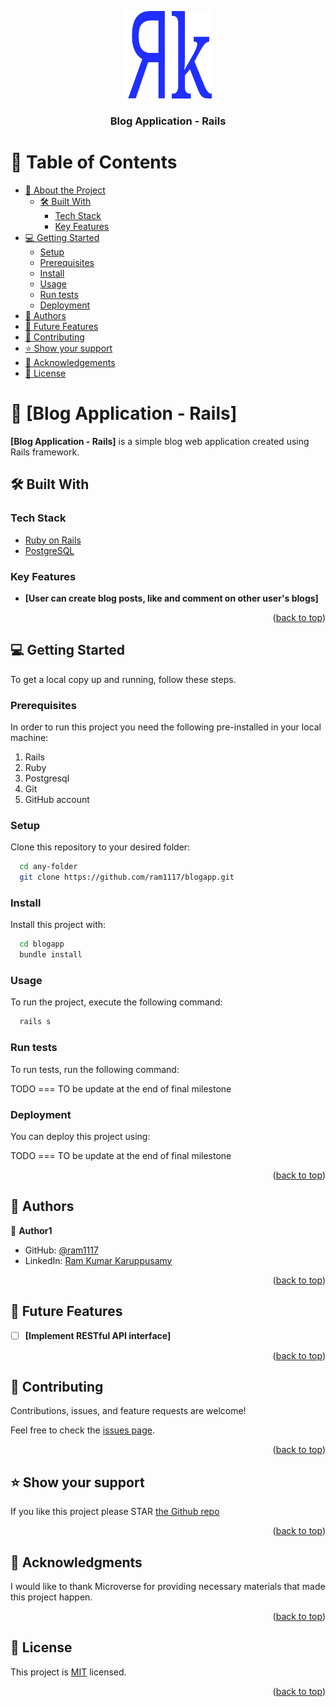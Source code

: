 <a name="readme-top"></a>

<div align="center">
  <img src="readme-res/personal-logo.svg" alt="logo" width="140"  height="auto" />
  <br/>

  <h3><b>Blog Application - Rails</b></h3>

</div>

<!-- TABLE OF CONTENTS -->

# 📗 Table of Contents

- [📖 About the Project](#about-project)
  - [🛠 Built With](#built-with)
    - [Tech Stack](#tech-stack)
    - [Key Features](#key-features)
  <!-- - [🚀 Live Demo](#live-demo) -->
- [💻 Getting Started](#getting-started)
  - [Setup](#setup)
  - [Prerequisites](#prerequisites)
  - [Install](#install)
  - [Usage](#usage)
  - [Run tests](#run-tests)
  - [Deployment](#triangular_flag_on_post-deployment)
- [👥 Authors](#authors)
- [🔭 Future Features](#future-features)
- [🤝 Contributing](#contributing)
- [⭐️ Show your support](#support)
- [🙏 Acknowledgements](#acknowledgements)
- [📝 License](#license)

<!-- PROJECT DESCRIPTION -->

# 📖 [Blog Application - Rails] <a name="about-project"></a>

**[Blog Application - Rails]** is a simple blog web application created using Rails framework.

## 🛠 Built With <a name="built-with"></a>

### Tech Stack <a name="tech-stack"></a>

  <ul>
    <li><a href="https://rubyonrails.org/">Ruby on Rails</a></li>
    <li><a href="https://www.postgresql.org/">PostgreSQL</a></li>
  </ul>

<!-- Features -->

### Key Features <a name="key-features"></a>

- **[User can create blog posts, like and comment on other user's blogs]**

<p align="right">(<a href="#readme-top">back to top</a>)</p>

<!-- LIVE DEMO -->

<!-- ## 🚀 Live Demo <a name="live-demo"></a>

- TODO === To be updated at the end of last Milestone

<p align="right">(<a href="#readme-top">back to top</a>)</p> -->

<!-- GETTING STARTED -->

## 💻 Getting Started <a name="getting-started"></a>

To get a local copy up and running, follow these steps.

### Prerequisites

In order to run this project you need the following pre-installed in your local machine:
 <ol>
 <li>Rails</li>
 <li>Ruby</li>
 <li>Postgresql</li>
 <li>Git</li>
 <li>GitHub account</li>
 </ol>

### Setup

Clone this repository to your desired folder:


```sh
  cd any-folder
  git clone https://github.com/ram1117/blogapp.git
```


### Install

Install this project with:

```sh
  cd blogapp
  bundle install
```


### Usage

To run the project, execute the following command:


```sh
  rails s
```


### Run tests

To run tests, run the following command:

TODO === TO be update at the end of final milestone

<!-- 
```sh
  bin/rails test test/models/article_test.rb
``` -->

### Deployment

You can deploy this project using:

TODO === TO be update at the end of final milestone

<!--
Example:

```sh

```
 -->

<p align="right">(<a href="#readme-top">back to top</a>)</p>

<!-- AUTHORS -->

## 👥 Authors <a name="authors"></a>

👤 **Author1**

- GitHub: [@ram1117](https://github.com/ram1117)
- LinkedIn: [Ram Kumar Karuppusamy](https://www.linkedin.com/in/ram-kumar-karuppusamy/)

<p align="right">(<a href="#readme-top">back to top</a>)</p>

<!-- FUTURE FEATURES -->

## 🔭 Future Features <a name="future-features"></a>

- [ ] **[Implement RESTful API interface]**


<p align="right">(<a href="#readme-top">back to top</a>)</p>

<!-- CONTRIBUTING -->

## 🤝 Contributing <a name="contributing"></a>

Contributions, issues, and feature requests are welcome!

Feel free to check the [issues page](https://github.com/ram1117/blogapp/issues/).

<p align="right">(<a href="#readme-top">back to top</a>)</p>

<!-- SUPPORT -->

## ⭐️ Show your support <a name="support"></a>

If you like this project please STAR [the Github repo](https://github.com/ram1117/blogapp)

<p align="right">(<a href="#readme-top">back to top</a>)</p>

<!-- ACKNOWLEDGEMENTS -->

## 🙏 Acknowledgments <a name="acknowledgements"></a>

I would like to thank Microverse for providing necessary materials that made this project happen.

<p align="right">(<a href="#readme-top">back to top</a>)</p>


<!-- LICENSE -->

## 📝 License <a name="license"></a>

This project is [MIT](./LICENSE) licensed.

<p align="right">(<a href="#readme-top">back to top</a>)</p>
